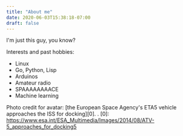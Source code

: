 ```yaml
---
title: "About me"
date: 2020-06-03T15:38:18-07:00
draft: false
---
```


I'm just this guy, you know?

Interests and past hobbies:

- Linux
- Go, Python, Lisp
- Arduinos
- Amateur radio
- SPAAAAAAAACE
- Machine learning

Photo credit for avatar: [the European Space Agency's ETA5 vehicle
approaches the ISS for docking][0].
.
[0]: https://www.esa.int/ESA_Multimedia/Images/2014/08/ATV-5_approaches_for_docking5
